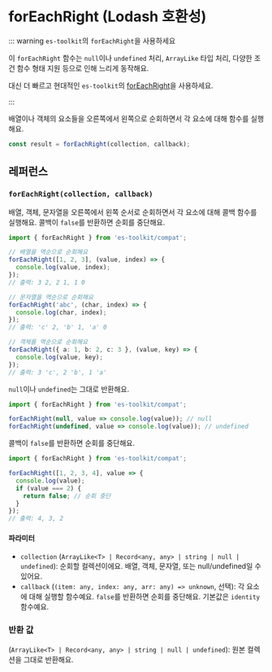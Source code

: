 # forEachRight (Lodash 호환성)

::: warning `es-toolkit`의 `forEachRight`을 사용하세요

이 `forEachRight` 함수는 `null`이나 `undefined` 처리, `ArrayLike` 타입 처리, 다양한 조건 함수 형태 지원 등으로 인해 느리게 동작해요.

대신 더 빠르고 현대적인 `es-toolkit`의 [forEachRight](../../array/forEachRight.md)을 사용하세요.

:::

배열이나 객체의 요소들을 오른쪽에서 왼쪽으로 순회하면서 각 요소에 대해 함수를 실행해요.

```typescript
const result = forEachRight(collection, callback);
```

## 레퍼런스

### `forEachRight(collection, callback)`

배열, 객체, 문자열을 오른쪽에서 왼쪽 순서로 순회하면서 각 요소에 대해 콜백 함수를 실행해요. 콜백이 `false`를 반환하면 순회를 중단해요.

```typescript
import { forEachRight } from 'es-toolkit/compat';

// 배열을 역순으로 순회해요
forEachRight([1, 2, 3], (value, index) => {
  console.log(value, index);
});
// 출력: 3 2, 2 1, 1 0

// 문자열을 역순으로 순회해요
forEachRight('abc', (char, index) => {
  console.log(char, index);
});
// 출력: 'c' 2, 'b' 1, 'a' 0

// 객체를 역순으로 순회해요
forEachRight({ a: 1, b: 2, c: 3 }, (value, key) => {
  console.log(value, key);
});
// 출력: 3 'c', 2 'b', 1 'a'
```

`null`이나 `undefined`는 그대로 반환해요.

```typescript
import { forEachRight } from 'es-toolkit/compat';

forEachRight(null, value => console.log(value)); // null
forEachRight(undefined, value => console.log(value)); // undefined
```

콜백이 `false`를 반환하면 순회를 중단해요.

```typescript
import { forEachRight } from 'es-toolkit/compat';

forEachRight([1, 2, 3, 4], value => {
  console.log(value);
  if (value === 2) {
    return false; // 순회 중단
  }
});
// 출력: 4, 3, 2
```

#### 파라미터

- `collection` (`ArrayLike<T> | Record<any, any> | string | null | undefined`): 순회할 컬렉션이에요. 배열, 객체, 문자열, 또는 null/undefined일 수 있어요.
- `callback` (`(item: any, index: any, arr: any) => unknown`, 선택): 각 요소에 대해 실행할 함수예요. `false`를 반환하면 순회를 중단해요. 기본값은 `identity` 함수예요.

### 반환 값

(`ArrayLike<T> | Record<any, any> | string | null | undefined`): 원본 컬렉션을 그대로 반환해요.
